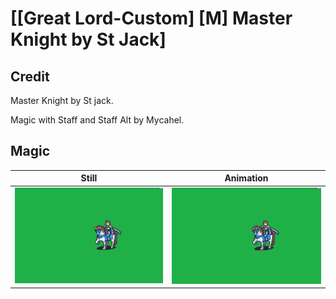 # [\[Great Lord-Custom\] \[M\] Master Knight by St Jack]

## Credit

Master Knight by St jack.

Magic with Staff and Staff Alt by Mycahel.
	
## Magic

| Still | Animation |
| :---: | :-------: |
| ![Magic still](./Magic_000.png) | ![Magic animation](./Magic.gif) |
